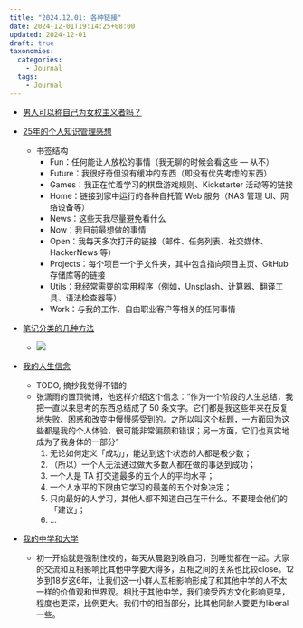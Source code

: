 ```yaml
---
title: "2024.12.01: 各种链接"
date: 2024-12-01T19:14:25+08:00
updated: 2024-12-01
draft: true
taxonomies:
  categories:
    - Journal
  tags:
    - Journal
---
```


- [男人可以称自己为女权主义者吗？](https://mp.weixin.qq.com/s/QODG-4GG80RUfp7dBMW8XA)
- [25年的个人知识管理感想](https://www.dsebastien.net/2022-04-03-25-years-of-personal-knowledge-management/)

  - 书签结构
    - Fun：任何能让人放松的事情（我无聊的时候会看这些 — 从不）
    - Future：我很好奇但没有缓冲的东西（即没有优先考虑的东西）
    - Games：我正在忙着学习的棋盘游戏规则、Kickstarter 活动等的链接
    - Home：链接到家中运行的各种自托管 Web 服务（NAS 管理 UI、网络设备等）
    - News：这些天我尽量避免看什么
    - Now：我目前最想做的事情
    - Open：我每天多次打开的链接（邮件、任务列表、社交媒体、HackerNews 等）
    - Projects：每个项目一个子文件夹，其中包含指向项目主页、GitHub 存储库等的链接
    - Utils：我经常需要的实用程序（例如，Unsplash、计算器、翻译工具、语法检查器等）
    - Work：与我的工作、自由职业客户等相关的任何事情

- [笔记分类的几种方法](https://nesslabs.com/taxonomy-of-notes)

  - ![](https://files.owenyoung.com/file/owen-blog/h0AEs5.png)

- [我的人生信念](https://www.weibo.com/1977585731/HmF3Uh1Gs?)
  - TODO, 摘抄我觉得不错的
  - 张潇雨的置顶微博，他这样介绍这个信念：“作为一个阶段的人生总结，我把一直以来思考的东西总结成了 50 条文字。它们都是我这些年来在反复地失败、困惑和改变中慢慢感受到的。之所以叫这个标题，一方面因为这些都是我的个人体验，很可能非常偏颇和错误；另一方面，它们也真实地成为了我身体的一部分”
    1. 无论如何定义「成功」，能达到这个状态的人都是极少数；
    2. （所以）一个人无法通过做大多数人都在做的事达到成功；
    3. 一个人是 TA 打交道最多的五个人的平均水平；
    4. 一个人水平的下限由它学习的最差的五个对象决定；
    5. 只向最好的人学习，其他人都不知道自己在干什么。不要理会他们的「建议」；
    6. ...
- [我的中学和大学](https://mp.weixin.qq.com/s/f8pNeLSRejLn0hK4nCk2cw)
  - 初一开始就是强制住校的，每天从晨跑到晚自习，到睡觉都在一起。大家的交流和互相影响比其他中学要大得多，互相之间的关系也比较close。12岁到18岁这6年，让我们这一小群人互相影响形成了和其他中学的人不太一样的价值观和世界观。相比于其他中学，我们接受西方文化影响更早，程度也更深，比例更大。我们中的相当部分，比其他同龄人要更为liberal一些。
